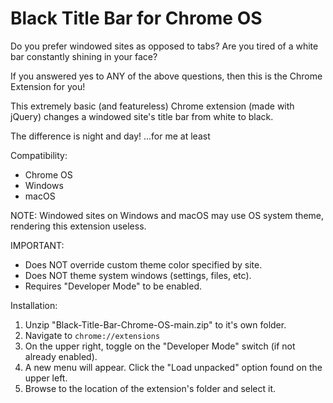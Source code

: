 # Black Title Bar for Chrome OS

 Do you prefer windowed sites as opposed to tabs?
 Are you tired of a white bar constantly shining in your face?

 If you answered yes to ANY of the above questions, then this is the Chrome Extension for you! 
  
 This extremely basic (and featureless) Chrome extension (made with jQuery) changes a windowed site's title bar from white to black. 

 The difference is night and day!
 ...for me at least

Compatibility:

  * Chrome OS
  * Windows
  * macOS

  NOTE: Windowed sites on Windows and macOS may use OS system theme, rendering this extension useless.

IMPORTANT:

  * Does NOT override custom theme color specified by site.
  * Does NOT theme system windows (settings, files, etc).
  * Requires "Developer Mode" to be enabled.

Installation:
  
  1. Unzip "Black-Title-Bar-Chrome-OS-main.zip" to it's own folder.
  2. Navigate to `chrome://extensions`
  3. On the upper right, toggle on the "Developer Mode" switch (if not already enabled).
  4. A new menu will appear. Click the "Load unpacked" option found on the upper left.
  5. Browse to the location of the extension's folder and select it.


